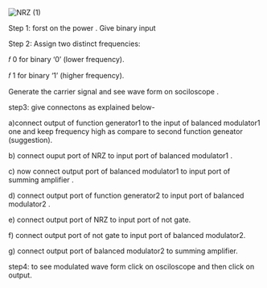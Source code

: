 
![NRZ (1)](https://github.com/user-attachments/assets/94367db1-03d8-4288-a627-ada9c11c6486)



Step 1: forst on the power .
         Give binary input 

Step 2: Assign two distinct frequencies:


𝑓
0
 for binary ‘0’ (lower frequency).

𝑓
1
 for binary ‘1’ (higher frequency).

Generate the carrier signal and see wave form on sociloscope .

 step3: give connectons as explained below-
 
  a)connect output of function generator1 to the input of  balanced modulator1 one and keep frequency high as compare to second function     geneator (suggestion).

  b) connect  ouput port of NRZ to input port of balanced modulator1 .

  c) now connect output port of balanced modulator1 to input port of summing amplifier .

  d) connect output port of function generator2 to input port of balanced modulator2 .

  e) connect output port of NRZ to input port of not gate.

  f) connect output port of not gate to input port of balanced modulator2.

  g) connect output port of balanced modulator2 to summing amplifier.

  step4: to see modulated wave form click on osciloscope and then click on output.
